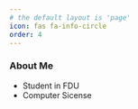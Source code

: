 ```yaml
---
# the default layout is 'page'
icon: fas fa-info-circle
order: 4
---
```


### About Me
* Student in FDU
* Computer Sicense



